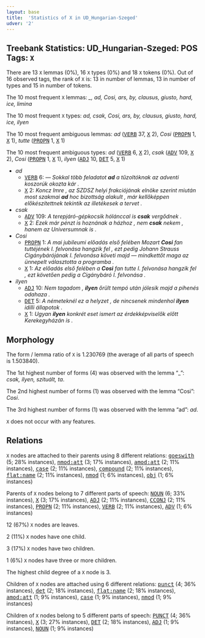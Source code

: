 ```yaml
---
layout: base
title:  'Statistics of X in UD_Hungarian-Szeged'
udver: '2'
---
```


## Treebank Statistics: UD_Hungarian-Szeged: POS Tags: `X`

There are 13 `X` lemmas (0%), 16 `X` types (0%) and 18 `X` tokens (0%).
Out of 16 observed tags, the rank of `X` is: 13 in number of lemmas, 13 in number of types and 15 in number of tokens.

The 10 most frequent `X` lemmas: <em>_, ad, Cosi, ars, by, clausus, giusto, hard, ice, limina</em>

The 10 most frequent `X` types:  <em>ad, csak, Cosi, ars, by, clausus, giusto, hard, ice, ilyen</em>

The 10 most frequent ambiguous lemmas: <em>ad</em> (<tt><a href="hu_szeged-pos-VERB.html">VERB</a></tt> 37, <tt><a href="hu_szeged-pos-X.html">X</a></tt> 2), <em>Cosi</em> (<tt><a href="hu_szeged-pos-PROPN.html">PROPN</a></tt> 1, <tt><a href="hu_szeged-pos-X.html">X</a></tt> 1), <em>tutte</em> (<tt><a href="hu_szeged-pos-PROPN.html">PROPN</a></tt> 1, <tt><a href="hu_szeged-pos-X.html">X</a></tt> 1)

The 10 most frequent ambiguous types:  <em>ad</em> (<tt><a href="hu_szeged-pos-VERB.html">VERB</a></tt> 6, <tt><a href="hu_szeged-pos-X.html">X</a></tt> 2), <em>csak</em> (<tt><a href="hu_szeged-pos-ADV.html">ADV</a></tt> 109, <tt><a href="hu_szeged-pos-X.html">X</a></tt> 2), <em>Cosi</em> (<tt><a href="hu_szeged-pos-PROPN.html">PROPN</a></tt> 1, <tt><a href="hu_szeged-pos-X.html">X</a></tt> 1), <em>ilyen</em> (<tt><a href="hu_szeged-pos-ADJ.html">ADJ</a></tt> 10, <tt><a href="hu_szeged-pos-DET.html">DET</a></tt> 5, <tt><a href="hu_szeged-pos-X.html">X</a></tt> 1)


* <em>ad</em>
  * <tt><a href="hu_szeged-pos-VERB.html">VERB</a></tt> 6: <em>— Sokkal több feladatot <b>ad</b> a tűzoltóknak az adventi koszorúk okozta kár .</em>
  * <tt><a href="hu_szeged-pos-X.html">X</a></tt> 2: <em>Koncz Imre , az SZDSZ helyi frakciójának elnöke szerint miután most szakmai <b>ad</b> hoc bizottság alakult , már kellőképpen előkészítettnek tekintik az illetékesek a tervet .</em>
* <em>csak</em>
  * <tt><a href="hu_szeged-pos-ADV.html">ADV</a></tt> 109: <em>A terepjáró-gépkocsik hólánccal is <b>csak</b> vergődnek .</em>
  * <tt><a href="hu_szeged-pos-X.html">X</a></tt> 2: <em>Ezek már pénzt is hoznának a házhoz , nem <b>csak</b> nekem , hanem az Universumnak is .</em>
* <em>Cosi</em>
  * <tt><a href="hu_szeged-pos-PROPN.html">PROPN</a></tt> 1: <em>A mai jubileumi előadás első felében Mozart <b>Cosi</b> fan tuttéjének I. felvonása hangzik fel , ezt pedig Johann Strauss Cigánybárójának I. felvonása követi majd — mindkettőt maga az ünnepelt választotta a programba .</em>
  * <tt><a href="hu_szeged-pos-X.html">X</a></tt> 1: <em>Az előadás első felében a <b>Cosi</b> fan tutte I. felvonása hangzik fel , ezt követően pedig a Cigánybáró I. felvonása .</em>
* <em>ilyen</em>
  * <tt><a href="hu_szeged-pos-ADJ.html">ADJ</a></tt> 10: <em>Nem tagadom , <b>ilyen</b> őrült tempó után jólesik majd a pihenés odahaza .</em>
  * <tt><a href="hu_szeged-pos-DET.html">DET</a></tt> 5: <em>A németeknél ez a helyzet , de nincsenek mindenhol <b>ilyen</b> idilli állapotok .</em>
  * <tt><a href="hu_szeged-pos-X.html">X</a></tt> 1: <em>Ugyan <b>ilyen</b> konkrét eset ismert az érdekképviselők előtt Kerekegyházán is .</em>

## Morphology

The form / lemma ratio of `X` is 1.230769 (the average of all parts of speech is 1.503840).

The 1st highest number of forms (4) was observed with the lemma “_”: <em>csak, ilyen, szituált, ta</em>.

The 2nd highest number of forms (1) was observed with the lemma “Cosi”: <em>Cosi</em>.

The 3rd highest number of forms (1) was observed with the lemma “ad”: <em>ad</em>.

`X` does not occur with any features.


## Relations

`X` nodes are attached to their parents using 8 different relations: <tt><a href="hu_szeged-dep-goeswith.html">goeswith</a></tt> (5; 28% instances), <tt><a href="hu_szeged-dep-nmod-att.html">nmod:att</a></tt> (3; 17% instances), <tt><a href="hu_szeged-dep-amod-att.html">amod:att</a></tt> (2; 11% instances), <tt><a href="hu_szeged-dep-case.html">case</a></tt> (2; 11% instances), <tt><a href="hu_szeged-dep-compound.html">compound</a></tt> (2; 11% instances), <tt><a href="hu_szeged-dep-flat-name.html">flat:name</a></tt> (2; 11% instances), <tt><a href="hu_szeged-dep-nmod.html">nmod</a></tt> (1; 6% instances), <tt><a href="hu_szeged-dep-obj.html">obj</a></tt> (1; 6% instances)

Parents of `X` nodes belong to 7 different parts of speech: <tt><a href="hu_szeged-pos-NOUN.html">NOUN</a></tt> (6; 33% instances), <tt><a href="hu_szeged-pos-X.html">X</a></tt> (3; 17% instances), <tt><a href="hu_szeged-pos-ADJ.html">ADJ</a></tt> (2; 11% instances), <tt><a href="hu_szeged-pos-CCONJ.html">CCONJ</a></tt> (2; 11% instances), <tt><a href="hu_szeged-pos-PROPN.html">PROPN</a></tt> (2; 11% instances), <tt><a href="hu_szeged-pos-VERB.html">VERB</a></tt> (2; 11% instances), <tt><a href="hu_szeged-pos-ADV.html">ADV</a></tt> (1; 6% instances)

12 (67%) `X` nodes are leaves.

2 (11%) `X` nodes have one child.

3 (17%) `X` nodes have two children.

1 (6%) `X` nodes have three or more children.

The highest child degree of a `X` node is 3.

Children of `X` nodes are attached using 6 different relations: <tt><a href="hu_szeged-dep-punct.html">punct</a></tt> (4; 36% instances), <tt><a href="hu_szeged-dep-det.html">det</a></tt> (2; 18% instances), <tt><a href="hu_szeged-dep-flat-name.html">flat:name</a></tt> (2; 18% instances), <tt><a href="hu_szeged-dep-amod-att.html">amod:att</a></tt> (1; 9% instances), <tt><a href="hu_szeged-dep-case.html">case</a></tt> (1; 9% instances), <tt><a href="hu_szeged-dep-nmod.html">nmod</a></tt> (1; 9% instances)

Children of `X` nodes belong to 5 different parts of speech: <tt><a href="hu_szeged-pos-PUNCT.html">PUNCT</a></tt> (4; 36% instances), <tt><a href="hu_szeged-pos-X.html">X</a></tt> (3; 27% instances), <tt><a href="hu_szeged-pos-DET.html">DET</a></tt> (2; 18% instances), <tt><a href="hu_szeged-pos-ADJ.html">ADJ</a></tt> (1; 9% instances), <tt><a href="hu_szeged-pos-NOUN.html">NOUN</a></tt> (1; 9% instances)

